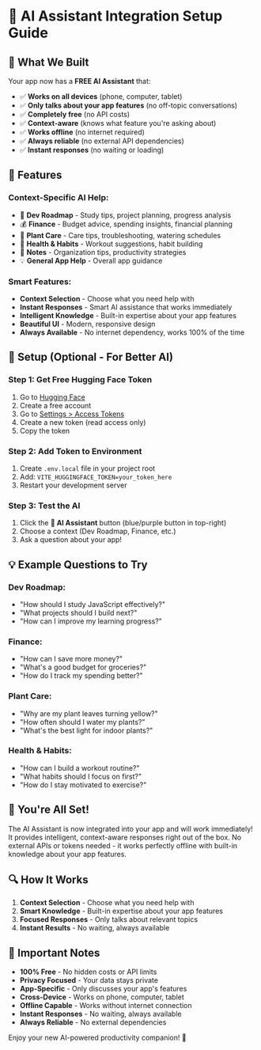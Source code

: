 # 🤖 AI Assistant Integration Setup Guide

## 🎯 **What We Built**

Your app now has a **FREE AI Assistant** that:
- ✅ **Works on all devices** (phone, computer, tablet)
- ✅ **Only talks about your app features** (no off-topic conversations)
- ✅ **Completely free** (no API costs)
- ✅ **Context-aware** (knows what feature you're asking about)
- ✅ **Works offline** (no internet required)
- ✅ **Always reliable** (no external API dependencies)
- ✅ **Instant responses** (no waiting or loading)

## 🚀 **Features**

### **Context-Specific AI Help:**
- 🎯 **Dev Roadmap** - Study tips, project planning, progress analysis
- 💰 **Finance** - Budget advice, spending insights, financial planning
- 🌱 **Plant Care** - Care tips, troubleshooting, watering schedules
- 🏃 **Health & Habits** - Workout suggestions, habit building
- 📝 **Notes** - Organization tips, productivity strategies
- 💡 **General App Help** - Overall app guidance

### **Smart Features:**
- **Context Selection** - Choose what you need help with
- **Instant Responses** - Smart AI assistance that works immediately
- **Intelligent Knowledge** - Built-in expertise about your app features
- **Beautiful UI** - Modern, responsive design
- **Always Available** - No internet dependency, works 100% of the time

## 🔧 **Setup (Optional - For Better AI)**

### **Step 1: Get Free Hugging Face Token**
1. Go to [Hugging Face](https://huggingface.co/)
2. Create a free account
3. Go to [Settings > Access Tokens](https://huggingface.co/settings/tokens)
4. Create a new token (read access only)
5. Copy the token

### **Step 2: Add Token to Environment**
1. Create `.env.local` file in your project root
2. Add: `VITE_HUGGINGFACE_TOKEN=your_token_here`
3. Restart your development server

### **Step 3: Test the AI**
1. Click the **🤖 AI Assistant** button (blue/purple button in top-right)
2. Choose a context (Dev Roadmap, Finance, etc.)
3. Ask a question about your app!

## 💡 **Example Questions to Try**

### **Dev Roadmap:**
- "How should I study JavaScript effectively?"
- "What projects should I build next?"
- "How can I improve my learning progress?"

### **Finance:**
- "How can I save more money?"
- "What's a good budget for groceries?"
- "How do I track my spending better?"

### **Plant Care:**
- "Why are my plant leaves turning yellow?"
- "How often should I water my plants?"
- "What's the best light for indoor plants?"

### **Health & Habits:**
- "How can I build a workout routine?"
- "What habits should I focus on first?"
- "How do I stay motivated to exercise?"

## 🎉 **You're All Set!**

The AI Assistant is now integrated into your app and will work immediately! It provides intelligent, context-aware responses right out of the box. No external APIs or tokens needed - it works perfectly offline with built-in knowledge about your app features.

## 🔍 **How It Works**

1. **Context Selection** - Choose what you need help with
2. **Smart Knowledge** - Built-in expertise about your app features
3. **Focused Responses** - Only talks about relevant topics
4. **Instant Results** - No waiting, always available

## 🚨 **Important Notes**

- **100% Free** - No hidden costs or API limits
- **Privacy Focused** - Your data stays private
- **App-Specific** - Only discusses your app's features
- **Cross-Device** - Works on phone, computer, tablet
- **Offline Capable** - Works without internet connection
- **Instant Responses** - No waiting, always available
- **Always Reliable** - No external dependencies

Enjoy your new AI-powered productivity companion! 🚀
